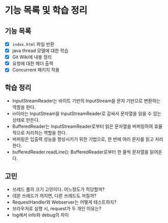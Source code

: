 # 기능 목록 및 학습 정리

## 기능 목록
- [X] `index.html` 파일 반환
- [X] java thread 모델에 대한 학습
- [X] Git Wiki에 내용 정리
- [X] 요청에 대한 헤더 출력
- [X] Concurrent 패키지 적용

## 학습 정리
- InputStreamReader는 바이트 기반의 InputStream을 문자 기반으로 변환하는 역할을 한다. 
- in이라는 InputStream을 InputStreamReader로 감싸서 문자열을 읽을 수 있는 상태로 만든다.
- BufferedReader는 InputStreamReader로부터 읽은 문자열을 버퍼링하여 효율적으로 처리하는 역할을 한다.
- 버퍼링은 입출력 성능을 향상시키기 위한 기법으로, 한 번에 여러 문자를 읽고 처리한다.
- bufferedReader.readLine(): BufferedReader로부터 한 줄씩 문자열을 읽어온다.

## 고민
- 쓰레드 풀의 크기 고민이다. 어느정도가 적당할까?
- 데몬 쓰레드가 꺼지면, 다른 쓰레드도 꺼질까?
- RequestHandler와 Webserver는 어떻게 테스트하지?
- 브라우저로 실행 시, request가 두 개인 이유는?
- log에서 info와 debug의 차이